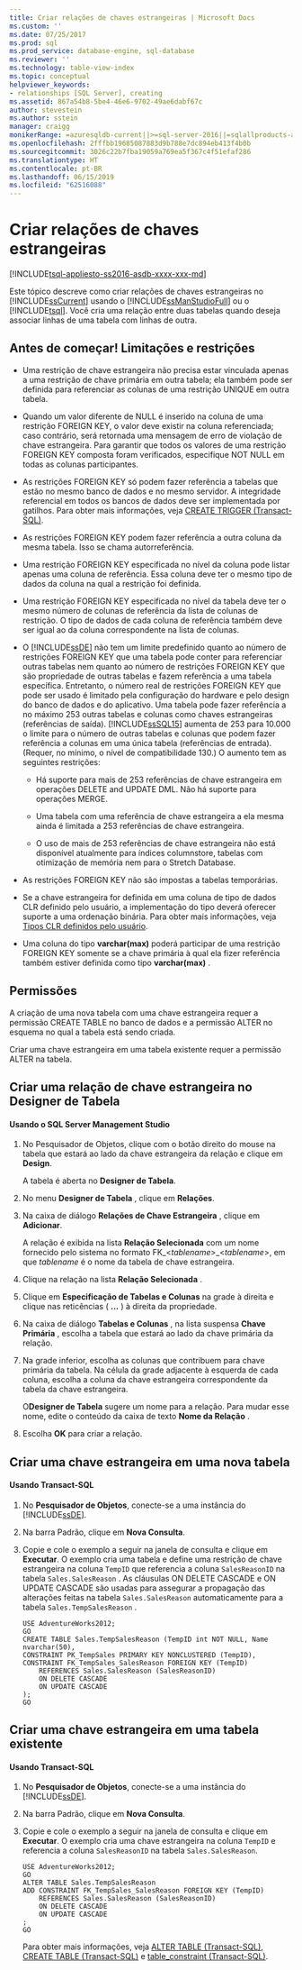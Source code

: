 ```yaml
---
title: Criar relações de chaves estrangeiras | Microsoft Docs
ms.custom: ''
ms.date: 07/25/2017
ms.prod: sql
ms.prod_service: database-engine, sql-database
ms.reviewer: ''
ms.technology: table-view-index
ms.topic: conceptual
helpviewer_keywords:
- relationships [SQL Server], creating
ms.assetid: 867a54b8-5be4-46e6-9702-49ae6dabf67c
author: stevestein
ms.author: sstein
manager: craigg
monikerRange: =azuresqldb-current||>=sql-server-2016||=sqlallproducts-allversions||>=sql-server-linux-2017||=azuresqldb-mi-current
ms.openlocfilehash: 2fffbb19685087883d9b788e7dc894eb413f4b0b
ms.sourcegitcommit: 3026c22b7fba19059a769ea5f367c4f51efaf286
ms.translationtype: HT
ms.contentlocale: pt-BR
ms.lasthandoff: 06/15/2019
ms.locfileid: "62516088"
---
```

# <a name="create-foreign-key-relationships"></a>Criar relações de chaves estrangeiras
[!INCLUDE[tsql-appliesto-ss2016-asdb-xxxx-xxx-md](../../includes/tsql-appliesto-ss2016-asdb-xxxx-xxx-md.md)]

  Este tópico descreve como criar relações de chaves estrangeiras no [!INCLUDE[ssCurrent](../../includes/sscurrent-md.md)] usando o [!INCLUDE[ssManStudioFull](../../includes/ssmanstudiofull-md.md)] ou o [!INCLUDE[tsql](../../includes/tsql-md.md)]. Você cria uma relação entre duas tabelas quando deseja associar linhas de uma tabela com linhas de outra.    
     
##  <a name="BeforeYouBegin"></a> Antes de começar! Limitações e restrições
 
-   Uma restrição de chave estrangeira não precisa estar vinculada apenas a uma restrição de chave primária em outra tabela; ela também pode ser definida para referenciar as colunas de uma restrição UNIQUE em outra tabela.    
    
-   Quando um valor diferente de NULL é inserido na coluna de uma restrição FOREIGN KEY, o valor deve existir na coluna referenciada; caso contrário, será retornada uma mensagem de erro de violação de chave estrangeira. Para garantir que todos os valores de uma restrição FOREIGN KEY composta foram verificados, especifique NOT NULL em todas as colunas participantes.    
    
-   As restrições FOREIGN KEY só podem fazer referência a tabelas que estão no mesmo banco de dados e no mesmo servidor. A integridade referencial em todos os bancos de dados deve ser implementada por gatilhos. Para obter mais informações, veja [CREATE TRIGGER &#40;Transact-SQL&#41;](../../t-sql/statements/create-trigger-transact-sql.md).    
    
-   As restrições FOREIGN KEY podem fazer referência a outra coluna da mesma tabela. Isso se chama autorreferência.    
    
-   Uma restrição FOREIGN KEY especificada no nível da coluna pode listar apenas uma coluna de referência. Essa coluna deve ter o mesmo tipo de dados da coluna na qual a restrição foi definida.    
    
-   Uma restrição FOREIGN KEY especificada no nível da tabela deve ter o mesmo número de colunas de referência da lista de colunas de restrição. O tipo de dados de cada coluna de referência também deve ser igual ao da coluna correspondente na lista de colunas.    
    
-   O [!INCLUDE[ssDE](../../includes/ssde-md.md)] não tem um limite predefinido quanto ao número de restrições FOREIGN KEY que uma tabela pode conter para referenciar outras tabelas nem quanto ao número de restrições FOREIGN KEY que são propriedade de outras tabelas e fazem referência a uma tabela específica. Entretanto, o número real de restrições FOREIGN KEY que pode ser usado é limitado pela configuração do hardware e pelo design do banco de dados e do aplicativo.  Uma tabela pode fazer referência a no máximo 253 outras tabelas e colunas como chaves estrangeiras (referências de saída). [!INCLUDE[ssSQL15](../../includes/sssql15-md.md)] aumenta de 253 para 10.000 o limite para o número de outras tabelas e colunas que podem fazer referência a colunas em uma única tabela (referências de entrada).  (Requer, no mínimo, o nível de compatibilidade 130.) O aumento tem as seguintes restrições:    
    
    -   Há suporte para mais de 253 referências de chave estrangeira em operações DELETE and UPDATE DML. Não há suporte para operações MERGE.    
    
    -   Uma tabela com uma referência de chave estrangeira a ela mesma ainda é limitada a 253 referências de chave estrangeira.    
    
    -   O uso de mais de 253 referências de chave estrangeira não está disponível atualmente para índices columnstore, tabelas com otimização de memória nem para o Stretch Database.    
    
-   As restrições FOREIGN KEY não são impostas a tabelas temporárias.    
    
-   Se a chave estrangeira for definida em uma coluna de tipo de dados CLR definido pelo usuário, a implementação do tipo deverá oferecer suporte a uma ordenação binária. Para obter mais informações, veja [Tipos CLR definidos pelo usuário](../../relational-databases/clr-integration-database-objects-user-defined-types/clr-user-defined-types.md).    
    
-   Uma coluna do tipo **varchar(max)** poderá participar de uma restrição FOREIGN KEY somente se a chave primária à qual ela fizer referência também estiver definida como tipo **varchar(max)** .    
    

    
##   <a name="permissions"></a>Permissões    
 A criação de uma nova tabela com uma chave estrangeira requer a permissão CREATE TABLE no banco de dados e a permissão ALTER no esquema no qual a tabela está sendo criada.    
    
 Criar uma chave estrangeira em uma tabela existente requer a permissão ALTER na tabela.    
       
    
## <a name="create-a-foreign-key-relationship-in-table-designer"></a>Criar uma relação de chave estrangeira no Designer de Tabela 
####  <a name="using-sql-server-management-studio"></a>Usando o SQL Server Management Studio    
    
1.  No Pesquisador de Objetos, clique com o botão direito do mouse na tabela que estará ao lado da chave estrangeira da relação e clique em **Design**.    
    
     A tabela é aberta no **Designer de Tabela**.    
    
2.  No menu **Designer de Tabela** , clique em **Relações**.    
    
3.  Na caixa de diálogo **Relações de Chave Estrangeira** , clique em **Adicionar**.    
    
     A relação é exibida na lista **Relação Selecionada** com um nome fornecido pelo sistema no formato FK_\<*tablename*>_\<*tablename*>, em que *tablename* é o nome da tabela de chave estrangeira.    
    
4.  Clique na relação na lista **Relação Selecionada** .    
    
5.  Clique em **Especificação de Tabelas e Colunas** na grade à direita e clique nas reticências ( **...** ) à direita da propriedade.    
    
6.  Na caixa de diálogo **Tabelas e Colunas** , na lista suspensa **Chave Primária** , escolha a tabela que estará ao lado da chave primária da relação.    
    
7.  Na grade inferior, escolha as colunas que contribuem para chave primária da tabela. Na célula da grade adjacente à esquerda de cada coluna, escolha a coluna da chave estrangeira correspondente da tabela da chave estrangeira.    
    
     O**Designer de Tabela** sugere um nome para a relação. Para mudar esse nome, edite o conteúdo da caixa de texto **Nome da Relação** .    
    
8.  Escolha **OK** para criar a relação.    
       
## <a name="create-a-foreign-key-in-a-new-table"></a>Criar uma chave estrangeira em uma nova tabela  
####  <a name="using-transact-sql"></a>Usando Transact-SQL   
    
1.  No **Pesquisador de Objetos**, conecte-se a uma instância do [!INCLUDE[ssDE](../../includes/ssde-md.md)].    
    
2.  Na barra Padrão, clique em **Nova Consulta**.    
    
3.  Copie e cole o exemplo a seguir na janela de consulta e clique em **Executar**. O exemplo cria uma tabela e define uma restrição de chave estrangeira na coluna `TempID` que referencia a coluna `SalesReasonID` na tabela `Sales.SalesReason` . As cláusulas ON DELETE CASCADE e ON UPDATE CASCADE são usadas para assegurar a propagação das alterações feitas na tabela `Sales.SalesReason` automaticamente para a tabela `Sales.TempSalesReason` .    
    
    ```    
    USE AdventureWorks2012;    
    GO    
    CREATE TABLE Sales.TempSalesReason (TempID int NOT NULL, Name nvarchar(50),     
    CONSTRAINT PK_TempSales PRIMARY KEY NONCLUSTERED (TempID),     
    CONSTRAINT FK_TempSales_SalesReason FOREIGN KEY (TempID)     
        REFERENCES Sales.SalesReason (SalesReasonID)     
        ON DELETE CASCADE    
        ON UPDATE CASCADE    
    );
    GO    
    
    ```    
    
## <a name="create-a-foreign-key-in-an-existing-table"></a>Criar uma chave estrangeira em uma tabela existente 
#### <a name="using-transact-sql"></a>Usando Transact-SQL   
    
1.  No **Pesquisador de Objetos**, conecte-se a uma instância do [!INCLUDE[ssDE](../../includes/ssde-md.md)].    
    
2.  Na barra Padrão, clique em **Nova Consulta**.    
    
3.  Copie e cole o exemplo a seguir na janela de consulta e clique em **Executar**. O exemplo cria uma chave estrangeira na coluna `TempID` e referencia a coluna `SalesReasonID` na tabela `Sales.SalesReason`.    
    
    ```    
    USE AdventureWorks2012;    
    GO    
    ALTER TABLE Sales.TempSalesReason     
    ADD CONSTRAINT FK_TempSales_SalesReason FOREIGN KEY (TempID)     
        REFERENCES Sales.SalesReason (SalesReasonID)     
        ON DELETE CASCADE    
        ON UPDATE CASCADE    
    ;    
    GO    
    
    ```    
    
     Para obter mais informações, veja [ALTER TABLE &#40;Transact-SQL&#41;](../../t-sql/statements/alter-table-transact-sql.md), [CREATE TABLE &#40;Transact-SQL&#41;](../../t-sql/statements/create-table-transact-sql.md) e [table_constraint &#40;Transact-SQL&#41;](../../t-sql/statements/alter-table-table-constraint-transact-sql.md).    
    
  
